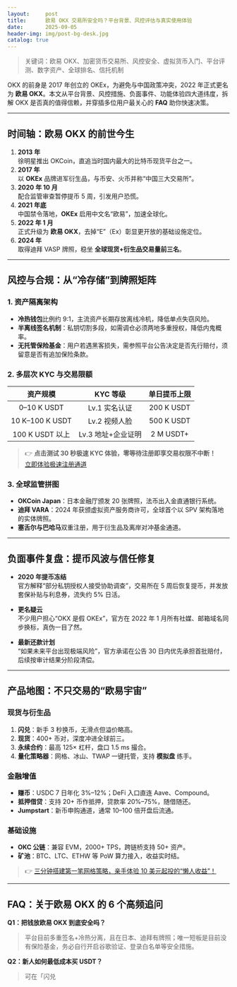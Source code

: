 ```yaml
---
layout:     post
title:      欧易 OKX 交易所安全吗？平台背景、风控评估与真实使用体验
date:       2025-09-05
header-img: img/post-bg-desk.jpg
catalog: true
---
```


> 关键词：欧易 OKX、加密货币交易所、风控安全、虚拟货币入门、平台评测、数字资产、全球排名、信托机制  

OKX 的前身是 2017 年创立的 OKEx，为避免与中国政策冲突，2022 年正式更名为 **欧易 OKX**。本文从平台背景、风控措施、负面事件、功能体验四大道纬度，拆解 OKX 是否真的值得信赖，并穿插多位用户最关心的 **FAQ** 助你快速决策。

---

## 时间轴：欧易 OKX 的前世今生

1. **2013 年**  
   徐明星推出 OKCoin，直追当时国内最大的比特币现货平台之一。  
2. **2017 年**  
   以 **OKEx** 品牌进军衍生品，与币安、火币并称“中国三大交易所”。  
3. **2020 年 10 月**  
   配合监管审查暂停提币 5 周，引发用户恐慌。  
4. **2021 年底**  
   中国禁令落地，**OKEx** 启用中文名“欧易”，加速全球化。  
5. **2022 年 1 月**  
   正式升级为 **欧易 OKX**，去掉“E”（Ex）彰显更开放的基础设施定位。  
6. **2024 年**  
   取得迪拜 VASP 牌照，稳坐 **全球现货+衍生品交易量前三名**。  

---

## 风控与合规：从“冷存储”到牌照矩阵

### 1. 资产隔离架构  
- **冷热钱包**比例约 9:1，主流资产长期存放离线冷机，降低单点失窃风险。  
- **半离线签名机制**：私钥切割多段，如需调仓必须两地多重授权，降低内鬼概率。  
- **无托管保险基金**：用户若遇黑客损失，需参照平台公告决定是否先行赔付，须留意是否有追加保险条款。

### 2. 多层次 KYC 与交易限额  
| 资产规模 | KYC 等级 | 单日提币上限 |  
|:---:|:---:|:---:|  
| 0–10 K USDT | Lv.1 实名认证 | 200 K USDT |  
| 10 K–100 K USDT | Lv.2 视频人脸 | 500 K USDT |  
| 100 K USDT 以上 | Lv.3 地址+企业证明 | 2 M USDT+ |

> 👉 **点击测试 30 秒极速 KYC 体验，零等待注册即享交易权限不中断！**  
> [立即体验极速注册通道](https://okxdog.com/)

### 3. 全球监管拼图  
- **OKCoin Japan**：日本金融厅颁发 20 张牌照，法币出入金直通银行系统。  
- **迪拜 VARA**：2024 年获颁虚拟资产服务商许可，全球首个以 SPV 架构落地的实体牌照。  
- **塞舌尔与巴哈马**双重注册，用于衍生品及离岸对冲基金通道。  

---

## 负面事件复盘：提币风波与信任修复

- **2020 年提币冻结**  
  官方解释“部分私钥授权人接受协助调查”，交易所在 5 周后恢复提币，并发放套保补贴与利息券，流失约 5% 日活。  

- **更名疑云**  
  不少用户担心“OKX 是假 OKEx”，官方在 2022 年 1 月所有社媒、邮箱域名同步换标，真伪一目了然。  

- **最新还款计划**  
  “如果未来平台出现极端风险”，官方承诺在公告 30 日内优先承担首批赔付，后续按审计结果分阶段清偿。

---

## 产品地图：不只交易的“欧易宇宙”

### 现货与衍生品  
1. **闪兑**：新手 3 秒换币，无滑点但溢价略高。  
2. **现货**：400+ 币对，深度冲进全球前三。  
3. **永续合约**：最高 125× 杠杆，盘口 1.5 ms 撮合。  
4. **量化策略器**：网格、冰山、TWAP 一键托管，支持 **模拟盘** 练手。

### 金融增值  
- **赚币**：USDC 7 日年化 3%–12%；DeFi 入口直连 Aave、Compound。  
- **抵押借贷**：支持 20+ 币作抵押，贷款率 20%–75%，随借随还。  
- **Jumpstart**：新币申购通道，通常 10–100 倍开盘后流通。

### 基础设施  
- **OKC 公链**：兼容 EVM，2000+ TPS，跨链桥支持 50+ 资产。  
- **矿池**：BTC、LTC、ETHW 等 PoW 算力接入，收益实时结。  

> 👉 [三分钟搭建第一笔网格策略，亲手体验 10 美元起投的“懒人收益”！](https://okxdog.com/)

---

## FAQ：关于欧易 OKX 的 6 个高频追问

**Q1：把钱放欧易 OKX 到底安全吗？**  
> 平台目前多重签名+冷热分离，且在日本、迪拜有牌照；唯一短板是目前没有保险基金，务必自行开启谷歌验证、登录白名单等安全措施。

**Q2：新人如何最低成本买 USDT？**  
> 可在「闪兑